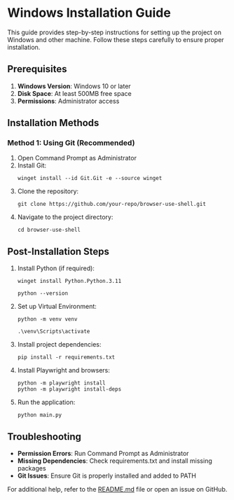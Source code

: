 # Windows Installation Guide

This guide provides step-by-step instructions for setting up the project on Windows and other machine. 
Follow these steps carefully to ensure proper installation.

## Prerequisites

1. **Windows Version**: Windows 10 or later
2. **Disk Space**: At least 500MB free space
3. **Permissions**: Administrator access

## Installation Methods

### Method 1: Using Git (Recommended)

1. Open Command Prompt as Administrator
2. Install Git:
   ```
   winget install --id Git.Git -e --source winget
   ```
3. Clone the repository:
   ```
   git clone https://github.com/your-repo/browser-use-shell.git
   ```
4. Navigate to the project directory:
   ```
   cd browser-use-shell
   ```

## Post-Installation Steps

1. Install Python (if required):
   ```
   winget install Python.Python.3.11
   ```
   ```
   python --version
   ```

2. Set up Virtual Environment:
   ```
   python -m venv venv
   ```
   ```
   .\venv\Scripts\activate
   ```

3. Install project dependencies:
   ```
   pip install -r requirements.txt
   ```

4. Install Playwright and browsers:
   ```
   python -m playwright install
   python -m playwright install-deps
   ```

5. Run the application:
   ```
   python main.py
   ```

## Troubleshooting

- **Permission Errors**: Run Command Prompt as Administrator
- **Missing Dependencies**: Check requirements.txt and install missing packages
- **Git Issues**: Ensure Git is properly installed and added to PATH

For additional help, refer to the [README.md](README.md) file or open an issue on GitHub.
